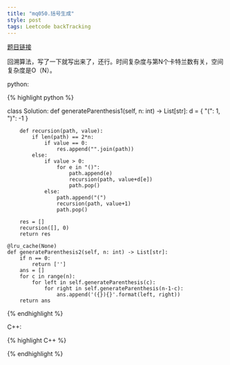 ```yaml
---
title: "mq050.括号生成"
style: post
tags: Leetcode backTracking
---
```


[题目链接](https://leetcode-cn.com/problems/generate-parentheses/)

回溯算法，写了一下就写出来了，还行。时间复杂度与第N个卡特兰数有关，空间复杂度是O（N）。

python:

{% highlight python %}

class Solution:
    def generateParenthesis1(self, n: int) -> List[str]:
        d = {
            "(": 1,
            ")": -1
        }

        def recursion(path, value):
            if len(path) == 2*n:
                if value == 0:
                    res.append("".join(path))
            else:
                if value > 0:
                    for e in "()":
                        path.append(e)
                        recursion(path, value+d[e])
                        path.pop()
                else:
                    path.append("(")
                    recursion(path, value+1)
                    path.pop()

        res = []
        recursion([], 0)
        return res
		
    @lru_cache(None)
    def generateParenthesis2(self, n: int) -> List[str]:
        if n == 0:
            return ['']
        ans = []
        for c in range(n):
            for left in self.generateParenthesis(c):
                for right in self.generateParenthesis(n-1-c):
                    ans.append('({}){}'.format(left, right))
        return ans

{% endhighlight %}

C++:

{% highlight C++ %}



{% endhighlight %}
